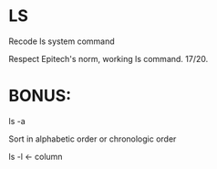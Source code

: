 # LS
Recode ls system command

Respect Epitech's norm, working ls command. 17/20.

# BONUS:
ls -a

Sort in alphabetic order or chronologic order

ls -l <- column
